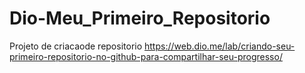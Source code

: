 # Dio-Meu_Primeiro_Repositorio
Projeto de criacaode repositorio https://web.dio.me/lab/criando-seu-primeiro-repositorio-no-github-para-compartilhar-seu-progresso/
